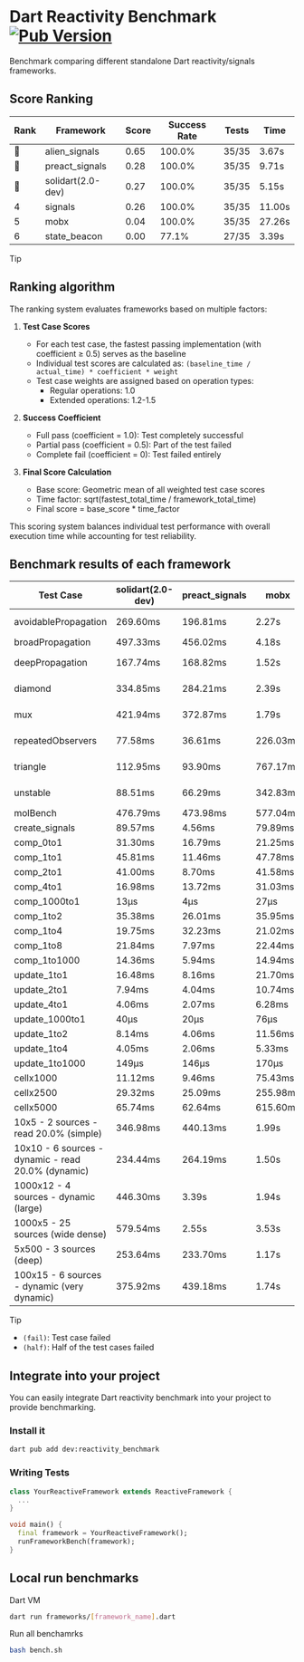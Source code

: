 # Dart Reactivity Benchmark [![Pub Version](https://img.shields.io/pub/v/reactivity_benchmark)](https://pub.dev/packages/reactivity_benchmark)

Benchmark comparing different standalone Dart reactivity/signals frameworks.

## Score Ranking

<!-- ranking start -->
| Rank | Framework | Score | Success Rate | Tests | Time |
|------|-----------|-------|--------------|-------|------|
| 🥇 | alien_signals | 0.65 | 100.0% | 35/35 | 3.67s |
| 🥈 | preact_signals | 0.28 | 100.0% | 35/35 | 9.71s |
| 🥉 | solidart(2.0-dev) | 0.27 | 100.0% | 35/35 | 5.15s |
| 4 | signals | 0.26 | 100.0% | 35/35 | 11.00s |
| 5 | mobx | 0.04 | 100.0% | 35/35 | 27.26s |
| 6 | state_beacon | 0.00 | 77.1% | 27/35 | 3.39s |

<!-- ranking end -->

> [!TIP]
> ## Ranking algorithm
>
> The ranking system evaluates frameworks based on multiple factors:
>
> 1. **Test Case Scores**
>    - For each test case, the fastest passing implementation (with coefficient ≥ 0.5) serves as the baseline
>    - Individual test scores are calculated as: `(baseline_time / actual_time) * coefficient * weight`
>    - Test case weights are assigned based on operation types:
>      - Regular operations: 1.0
>      - Extended operations: 1.2-1.5
>
> 2. **Success Coefficient**
>    - Full pass (coefficient = 1.0): Test completely successful
>    - Partial pass (coefficient = 0.5): Part of the test failed
>    - Complete fail (coefficient = 0): Test failed entirely
>
> 3. **Final Score Calculation**
>    - Base score: Geometric mean of all weighted test case scores
>    - Time factor: sqrt(fastest_total_time / framework_total_time)
>    - Final score = base_score * time_factor
>
> This scoring system balances individual test performance with overall execution time while accounting for test reliability.

## Benchmark results of each framework

<!-- test-case start -->
| Test Case | solidart(2.0-dev) | preact_signals | mobx | alien_signals | signals | state_beacon |
|---|---|---|---|---|---|---|
| avoidablePropagation | 269.60ms | 196.81ms | 2.27s | 181.49ms | 200.40ms | 149.14ms (fail) |
| broadPropagation | 497.33ms | 456.02ms | 4.18s | 350.01ms | 443.96ms | 5.91ms (fail) |
| deepPropagation | 167.74ms | 168.82ms | 1.52s | 120.14ms | 173.04ms | 135.41ms (fail) |
| diamond | 334.85ms | 284.21ms | 2.39s | 234.38ms | 276.07ms | 177.72ms (fail) |
| mux | 421.94ms | 372.87ms | 1.79s | 370.70ms | 398.49ms | 195.93ms (fail) |
| repeatedObservers | 77.58ms | 36.61ms | 226.03ms | 44.90ms | 43.49ms | 50.23ms (fail) |
| triangle | 112.95ms | 93.90ms | 767.17ms | 87.00ms | 99.81ms | 76.90ms (fail) |
| unstable | 88.51ms | 66.29ms | 342.83ms | 60.76ms | 70.80ms | 331.28ms (fail) |
| molBench | 476.79ms | 473.98ms | 577.04ms | 490.00ms | 466.29ms | 1.01ms |
| create_signals | 89.57ms | 4.56ms | 79.89ms | 29.08ms | 29.36ms | 69.25ms |
| comp_0to1 | 31.30ms | 16.79ms | 21.25ms | 7.88ms | 12.87ms | 61.88ms |
| comp_1to1 | 45.81ms | 11.46ms | 47.78ms | 4.25ms | 26.66ms | 59.27ms |
| comp_2to1 | 41.00ms | 8.70ms | 41.58ms | 2.23ms | 9.10ms | 35.78ms |
| comp_4to1 | 16.98ms | 13.72ms | 31.03ms | 10.58ms | 1.86ms | 16.20ms |
| comp_1000to1 | 13μs | 4μs | 27μs | 5μs | 8μs | 41μs |
| comp_1to2 | 35.38ms | 26.01ms | 35.95ms | 10.55ms | 18.64ms | 46.87ms |
| comp_1to4 | 19.75ms | 32.23ms | 21.02ms | 6.80ms | 6.96ms | 46.70ms |
| comp_1to8 | 21.84ms | 7.97ms | 22.44ms | 5.92ms | 6.22ms | 45.99ms |
| comp_1to1000 | 14.36ms | 5.94ms | 14.94ms | 3.48ms | 4.29ms | 40.81ms |
| update_1to1 | 16.48ms | 8.16ms | 21.70ms | 11.28ms | 9.22ms | 5.73ms |
| update_2to1 | 7.94ms | 4.04ms | 10.74ms | 5.00ms | 4.60ms | 2.88ms |
| update_4to1 | 4.06ms | 2.07ms | 6.28ms | 2.98ms | 2.32ms | 1.47ms |
| update_1000to1 | 40μs | 20μs | 76μs | 17μs | 25μs | 15μs |
| update_1to2 | 8.14ms | 4.06ms | 11.56ms | 5.60ms | 4.93ms | 2.93ms |
| update_1to4 | 4.05ms | 2.06ms | 5.33ms | 2.51ms | 2.33ms | 1.47ms |
| update_1to1000 | 149μs | 146μs | 170μs | 48μs | 60μs | 401μs |
| cellx1000 | 11.12ms | 9.46ms | 75.43ms | 7.17ms | 9.44ms | 5.09ms |
| cellx2500 | 29.32ms | 25.09ms | 255.98ms | 18.78ms | 30.16ms | 26.55ms |
| cellx5000 | 65.74ms | 62.64ms | 615.60ms | 39.99ms | 56.26ms | 75.90ms |
| 10x5 - 2 sources - read 20.0% (simple) | 346.98ms | 440.13ms | 1.99s | 235.28ms | 500.36ms | 231.51ms |
| 10x10 - 6 sources - dynamic - read 20.0% (dynamic) | 234.44ms | 264.19ms | 1.50s | 176.94ms | 278.11ms | 202.48ms |
| 1000x12 - 4 sources - dynamic (large) | 446.30ms | 3.39s | 1.94s | 285.44ms | 3.69s | 341.14ms |
| 1000x5 - 25 sources (wide dense) | 579.54ms | 2.55s | 3.53s | 405.55ms | 3.41s | 494.45ms |
| 5x500 - 3 sources (deep) | 253.64ms | 233.70ms | 1.17s | 191.04ms | 229.14ms | 198.93ms |
| 100x15 - 6 sources - dynamic (very dynamic) | 375.92ms | 439.18ms | 1.74s | 258.51ms | 476.55ms | 254.98ms |

<!-- test-case end -->

> [!TIP]
> - `(fail)`: Test case failed
> - `(half)`: Half of the test cases failed

## Integrate into your project

You can easily integrate Dart reactivity benchmark into your project to provide benchmarking.

### Install it

```bash
dart pub add dev:reactivity_benchmark
```

### Writing Tests

```dart
class YourReactiveFramework extends ReactiveFramework {
  ...
}

void main() {
  final framework = YourReactiveFramework();
  runFrameworkBench(framework);
}
```

## Local run benchmarks

Dart VM
```bash
dart run frameworks/[framework_name].dart
```

Run all benchamrks
```bash
bash bench.sh
```
